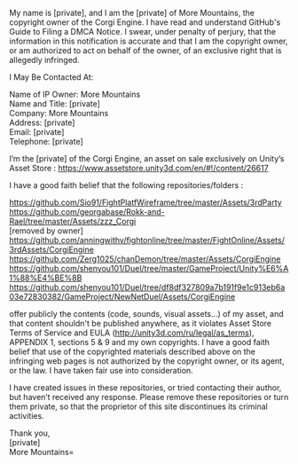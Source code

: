 My name is [private], and I am the [private] of More Mountains, the copyright owner of the Corgi Engine. I have read and understand GitHub's Guide to Filing a DMCA Notice. I swear, under penalty of perjury, that the information in this notification is accurate and that I am the copyright owner, or am authorized to act on behalf of the owner, of an exclusive right that is allegedly infringed.

I May Be Contacted At:

Name of IP Owner: More Mountains  
Name and Title: [private]  
Company: More Mountains  
Address: [private]  
Email: [private]  
Telephone: [private]  

I’m the [private] of the Corgi Engine, an asset on sale exclusively on Unity’s Asset Store : https://www.assetstore.unity3d.com/en/#!/content/26617

I have a good faith belief that the following repositories/folders :

https://github.com/Sio91/FightPlatfWireframe/tree/master/Assets/3rdParty  
https://github.com/georgabase/Rokk-and-Rael/tree/master/Assets/zzz_Corgi     
[removed by owner]  
https://github.com/anningwithv/fightonline/tree/master/FightOnline/Assets/3rdAssets/CorgiEngine     https://github.com/Zerg1025/chanDemon/tree/master/Assets/CorgiEngine   https://github.com/shenyou101/Duel/tree/master/GameProject/Unity%E6%A1%88%E4%BE%8B   https://github.com/shenyou101/Duel/tree/df8df327809a7b191f9e1c913eb6a03e72830382/GameProject/NewNetDuel/Assets/CorgiEngine  

offer publicly the contents (code, sounds, visual assets…) of my asset, and that content shouldn't be published anywhere, as it violates Asset Store Terms of Service and EULA (http://unity3d.com/ru/legal/as_terms), APPENDIX 1, sections 5 & 9 and my own copyrights. I have a good faith belief that use of the copyrighted materials described above on the infringing web pages is not authorized by the copyright owner, or its agent, or the law. I have taken fair use into consideration.

I have created issues in these repositories, or tried contacting their author, but haven’t received any response. Please remove these repositories or turn them private, so that the proprietor of this site discontinues its criminal activities.

Thank you,  
[private]  
More Mountains=
